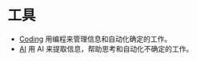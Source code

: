 # 工具
* [Coding](./coding/readme.md) 用编程来管理信息和自动化确定的工作。
* [AI](./ai/readme.md) 用 AI 来提取信息，帮助思考和自动化不确定的工作。
